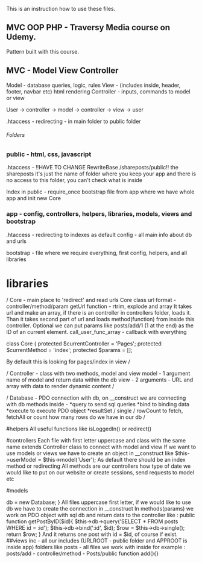 This is an instruction how to use these files.
## MVC OOP PHP - Traversy Media course on Udemy.
Pattern built with this course.

## MVC - Model View Controller
Model - database queries, logic, rules
View - (includes inside, header, footer, navbar etc) html rendering
Controller - inputs, commands to model or view

User -> controller -> model -> controller -> view -> user

.htaccess - redirecting - in main folder to public folder

###### Folders
### public - html, css, javascript
.htaccess - !!HAVE TO CHANGE  RewriteBase /shareposts/public!! the shareposts it's just the name of folder where you keep your app and there is no access to this folder, you can't check what is inside

Index in public - require_once bootstrap file from app where we have whole app and init new Core

### app - config, controllers, helpers, libraries, models, views and bootstrap
.htaccess - redirecting to indexes as default
config - all main info about db and urls

bootstrap - file where we require everything, first config, helpers, and all libraries

# libraries
/
Core - main place to 'redirect' and read urls
Core class
url format - controller/method/param
getUrl function - rtrim, explode and array
It takes url and make an array, if there is an controller in controllers folder, loads it. Than it takes second part of url and loads method(function) from inside this controller. Optional we can put params like posts/add/1 (1 at the end) as the ID of an current element.
call_user_func_array - callback with everything

  class Core {
    protected $currentController = 'Pages';
    protected $currentMethod = 'index';
    protected $params = [];

By default this is looking for pages/index in view
/

/
Controller - class with two methods, model and view
model - 1 argument name of model and return data within the db
view - 2 arguments - URL and array with data to render dynamic content
/

/
Database - PDO connection with db, on __construct we are connecting with db
methods inside -
*query to send sql queries
*bind to binding data
*execute to execute PDO object
*resultSet / single / rowCount to fetch, fetchAll or count how many rows do we have in our db
/

#helpers
All useful functions like isLoggedIn() or redirect()

#controllers
Each file with first letter uppercase and class with the same name extends Controller class to connect with model and view
If we want to use models or views we have to create an object in __construct like $this->userModel = $this->model('User');
As default there should be an index method or redirecting
All methods are our controllers how type of date we would like to put on our website or create sessions, send requests to model etc

#models
<?php
    class Post{
        private $db;

        public function __construct(){
            $this->db = new Database;
        }
All files uppercase first letter, if we would like to use db we have to create the connection in __construct
In methods(params) we work on PDO object with sql db and return data to the controller like :

        public function getPostByID($id){
            $this->db->query('SELECT * FROM posts WHERE id = :id');
            $this->db->bind(':id', $id);

            $row = $this->db->single();

            return $row;
        }
And it returns one post with id = $id, of course if exist.

##views
inc - all our includes (URLROOT - public folder and APPROOT is inside app)
folders like posts - all files we work with inside
for example : 
posts/add - controller/method - Posts/public function add(){}





